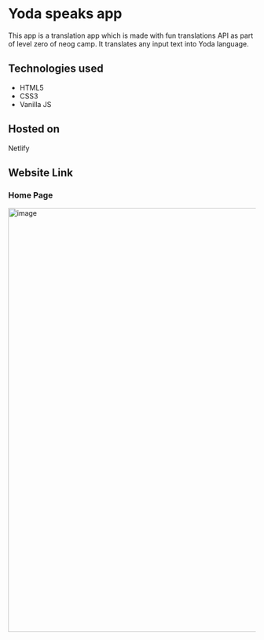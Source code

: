 # Yoda speaks app
This app is a translation app which is made with fun translations API as part of level zero of neog camp. It translates any input text into Yoda language.
## Technologies used
  * HTML5
  * CSS3
  * Vanilla JS
## Hosted on
Netlify 
## Website Link


### Home Page
<img width="862" alt="image" src="">